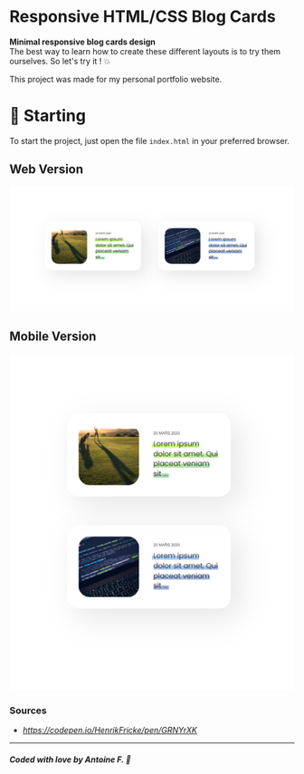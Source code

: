 # **Responsive HTML/CSS Blog Cards**

**Minimal responsive blog cards design**<br />
The best way to learn how to create these different layouts is to try them ourselves.
So let's try it ! 💥 <br />

This project was made for my personal portfolio website.<br />

# 🚀 Starting

To start the project, just open the file `index.html` in your preferred browser.


## Web Version 
<p align="center">
    <img src="https://github.com/antoinefradin/HTML-CSS-JS-Tests/blob/main/Assets/Blog%20card/img/Web_version.PNG" alt="web"/>
</p>

## Mobile Version
<p align="center">
    <img src="https://github.com/antoinefradin/HTML-CSS-JS-Tests/blob/main/Assets/Blog%20card/img/Mobile_version.PNG" alt="web"/>
</p>



### **Sources** 
- _https://codepen.io/HenrikFricke/pen/GRNYrXK_

---
##### Coded with love by Antoine F. 💙